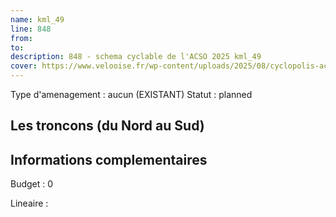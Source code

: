 ```yaml
---
name: kml_49 
line: 848
from: 
to:  
description: 848 - schema cyclable de l'ACSO 2025 kml_49 
cover: https://www.velooise.fr/wp-content/uploads/2025/08/cyclopolis-acso-848.jpg
---
```

Type d'amenagement : aucun (EXISTANT)
Statut : planned
## Les troncons (du Nord au Sud)

## Informations complementaires

Budget  : 0 

Lineaire :

